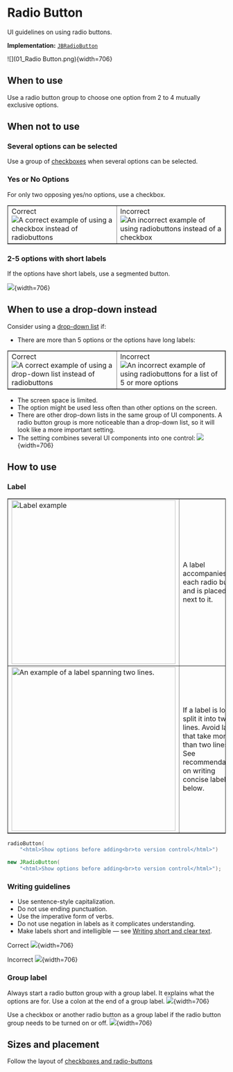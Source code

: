 <!-- Copyright 2000-2024 JetBrains s.r.o. and contributors. Use of this source code is governed by the Apache 2.0 license. -->

# Radio Button

<link-summary>UI guidelines on using radio buttons.</link-summary>

<tldr>

**Implementation:** [`JBRadioButton`](%gh-ic%/platform/platform-api/src/com/intellij/ui/components/JBRadioButton.java)

</tldr>

![](01_Radio Button.png){width=706}

## When to use

Use a radio button group to choose one option from 2 to 4 mutually exclusive options.

## When not to use

### Several options can be selected
Use a group of [checkboxes](checkbox.md) when several options can be selected.

### Yes or No Options
For only two opposing yes/no options, use a checkbox.

<table style="none" border="false">
  <tr>
    <td width="50%">
      <format color="Green" style="bold">Correct</format><img src="02_When_to_use_correct.png" alt="A correct example of using a checkbox instead of radiobuttons"/>
    </td>
    <td width="50%">
      <format color="Red" style="bold">Incorrect</format><img src="02_When_to_use_incorrect.png" alt="An incorrect example of using radiobuttons instead of a checkbox"/>
    </td>
  </tr>
</table>

### 2-5 options with short labels
If the options have short labels, use a segmented button.

![](03_When_to_use_Segmented_button.png){width=706}


## When to use a drop-down instead
Consider using a [drop-down list](drop_down.md) if:
* There are more than 5 options or the options have long labels:
<table style="none" border="false">
  <tr>
    <td width="378">
      <format color="Green" style="bold">Correct</format><img src="04_When_to_use_correct.png" alt="A correct example of using a drop-down list instead of radiobuttons"/>
    </td>
    <td width="378">
      <format color="Red" style="bold">Incorrect</format><img src="04_When_to_use_incorrect.png" alt="An incorrect example of using radiobuttons for a list of 5 or more options"/>
    </td>
  </tr>
  </table>

* The screen space is limited.
* The option might be used less often than other options on the screen.
* There are other drop-down lists in the same group of UI components. A radio button group is more noticeable than a drop-down list, so it will look like a more important setting.
* The setting combines several UI components into one control:
  ![](05_When_to_use_Segmented_button.png){width=706}

## How to use

### Label

<table style="none" border="false" column-width="fixed">
    <tr>
      <td><img src="06_How_to_use.png" alt="Label example" width="378"/></td>
      <td><p>A label accompanies each radio button and is placed next to it.</p></td>
    </tr>
    <tr>
      <td><img src="07_How_to_use.png" alt="An example of a label spanning two lines." width="378"/></td>
      <td><p>If a label is long, split it into two lines. Avoid labels that take more than two lines. See recommendations on writing concise labels below.</p></td>
    </tr>
</table>

<chapter title="Implementation" collapsible="true">
  <tabs group="languages">
  <tab title="Kotlin UI DSL" group-key="kotlin">

  ```kotlin
  radioButton(
      "<html>Show options before adding<br>to version control</html>")
  ```

  </tab>
  <tab title="Java" group-key="java">

  ```java
  new JRadioButton(
      "<html>Show options before adding<br>to version control</html>");
  ```

  </tab>
  </tabs>
</chapter>

### Writing guidelines

* Use sentence-style capitalization.
* Do not use ending punctuation.
* Use the imperative form of verbs.
* Do not use negation in labels as it complicates understanding.
* Make labels short and intelligible — see [Writing short and clear text](writing_short.md).

<format color="369650" style="bold">Correct</format>
![](08_How_to_use_correct.png){width=706}

 <format color="E55765" style="bold">Incorrect</format>
![](08_How_to_use_incorrect.png){width=706}


### Group label
Always start a radio button group with a group label. It explains what the options are for.
Use a colon at the end of a group label.
![](10_How_to_use.png){width=706}

Use a checkbox or another radio button as a group label if the radio button group needs to be turned on or off.
![](09_How_to_use.png){width=706}


## Sizes and placement

Follow the layout of [checkboxes and radio-buttons](https://plugins.jetbrains.com/docs/intellij/layout.html#checkboxes-and-radio-buttons)

